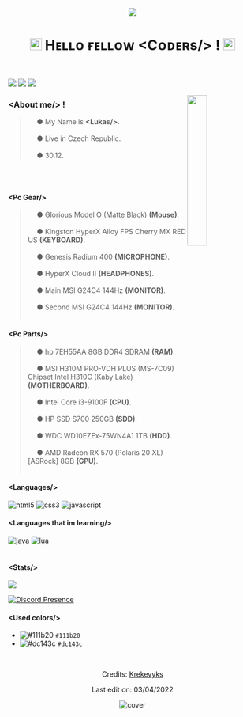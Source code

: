 <div align="center">
<img src="https://capsule-render.vercel.app/api?type=slice&color=dc143c&height=200&text=Krekevyks&fontAlign=70&rotate=13&fontAlignY=25&desc=Boy from Czech Republic.&descAlign=64.&descAlignY=45" />
</div>

<h1 align="center"><img src="https://github.com/JayantGoel001/JayantGoel001/blob/master/GIF/Earth.gif" width="24px" style="max-width:100%;"> Hᴇʟʟᴏ ғᴇʟʟᴏᴡ &lt;Cᴏᴅᴇʀs/&gt; ! <img src="https://raw.githubusercontent.com/iampavangandhi/iampavangandhi/master/gifs/Hi.gif" width="24px"></h1>
<br/>
<p>
<a href="https://ayo.so/krekevyks" target="_blank"><img src="https://img.shields.io/badge/ayo.so-dc143c?style=flat&logo=mcdonald's&logoColor=111b20"/></a>
<a href=" " target="_blank"><img src="https://img.shields.io/badge/discord-dc143c?style=flat&logo=discord&logoColor=111b20"/></a>
<a href=" " target="_blank"><img src="https://img.shields.io/badge/Discord Bot-dc143c?style=flat&logo=discord&logoColor=111b20"/></a>
</p>
<img src="https://cdn.discordapp.com/attachments/577493868938002442/925370421019279360/profile_photo.png" width="27.9%" align="right"/>
<h3>&lt;About me/&gt; !</h3>

> <img src="https://cdn-icons-png.flaticon.com/512/998/998375.png" width="14px" style="max-width:100%;"> ● My Name is **&lt;Lukas/&gt;**.<br></br>
> <img src="https://cdn-icons-png.flaticon.com/512/321/321224.png" width="14px" style="max-width:100%;"> ● Live in Czech Republic.<br></br>
> <img src="https://cdn-icons-png.flaticon.com/512/448/448003.png" width="14px" style="max-width:100%;"> ● 30.12.

<br></br>
<h4>&lt;Pc Gear/&gt;</h4>

> <img src="https://cdn-icons-png.flaticon.com/512/4617/4617728.png" width="14px" style="max-width:100%;"> ● Glorious Model O (Matte Black) **(Mouse)**.<br></br>
> <img src="https://cdn-icons-png.flaticon.com/512/2867/2867522.png" width="14px" style="max-width:100%;"> ● Kingston HyperX Alloy FPS Cherry MX RED US **(KEYBOARD)**.<br></br>
> <img src="https://cdn-icons-png.flaticon.com/512/715/715275.png" width="14px" style="max-width:100%;"> ● Genesis Radium 400 **(MICROPHONE)**.<br></br>
> <img src="https://cdn-icons-png.flaticon.com/512/3791/3791461.png" width="14px" style="max-width:100%;"> ● HyperX Cloud II **(HEADPHONES)**.<br></br>
> <img src="https://cdn-icons-png.flaticon.com/512/2933/2933245.png" width="14px" style="max-width:100%;"> ● Main MSI G24C4 144Hz **(MONITOR)**.<br></br>
> <img src="https://cdn-icons-png.flaticon.com/512/2933/2933245.png" width="14px" style="max-width:100%;"> ● Second MSI G24C4 144Hz **(MONITOR)**.
<br></br>
<h4>&lt;Pc Parts/&gt;</h4>

> <img src="https://cdn-icons-png.flaticon.com/512/543/543238.png" width="14px"> ● hp 7EH55AA 8GB DDR4 SDRAM **(RAM)**.<br></br>
> <img src="https://cdn-icons-png.flaticon.com/512/141/141009.png" width="14px"> ● MSI H310M PRO-VDH PLUS (MS-7C09) Chipset Intel H310C (Kaby Lake) **(MOTHERBOARD)**.<br></br>
> <img src="https://cdn-icons-png.flaticon.com/512/984/984391.png" width="14px"> ● Intel Core i3-9100F **(CPU)**.<br></br>
> <img src="https://cdn-icons-png.flaticon.com/512/2288/2288028.png" width="14px"> ● HP SSD S700 250GB **(SDD)**.<br></br>
> <img src="https://cdn-icons-png.flaticon.com/512/287/287390.png" width="14px"> ● WDC WD10EZEx-75WN4A1 1TB **(HDD)**.<br></br>
> <img src="https://cdn-icons-png.flaticon.com/512/1088/1088742.png" width="14px"> ● AMD Radeon RX 570 (Polaris 20 XL) [ASRock] 8GB **(GPU)**.
<br></br>
<div align="left">
<h4>&lt;Languages/&gt;</h4>
  
<img src="https://img.shields.io/badge/html5-dc143c?style=flat&logo=html5&logoColor=111b20" alt="html5"/> 
<img src="https://img.shields.io/badge/Css3-dc143c?style=flat&logo=css3&logoColor=111b20" alt="css3"/>
<img src="https://img.shields.io/badge/javascript-dc143c?style=flat&logo=javascript&logoColor=111b20" alt="javascript"/>
<h4>&lt;Languages that im learning/&gt;</h4>
<img src="https://img.shields.io/badge/java-dc143c?style=flat&logo=java&logoColor=111b20" alt="java"/>
 <img src="https://img.shields.io/badge/lua-dc143c?style=flat&logo=lua&logoColor=111b20" alt="lua"/>
</div>
<br/>
<h4>&lt;Stats/&gt;</h4>
<div align="left"> <img src="https://github-readme-stats.vercel.app/api?username=Krekevyks&layout=compact&amp;show_icons=true&amp;title_color=dc143c&amp;text_color=cccccc&amp;bg_color=00000000&amp;hide_border=true&amp;icon_color=dc143c&amp;hide_title=true&amp;count_private=true"/>

[![Discord Presence](https://lanyard.cnrad.dev/api/237616896948699136?bg=00000000)](https://discord.com/users/237616896948699136)

</div>

<h4>&lt;Used colors/&gt;</h4>

- ![#111b20](https://via.placeholder.com/15/111b20/000000?text=+) `#111b20`
- ![#dc143c](https://via.placeholder.com/15/dc143c/000000?text=+) `#dc143c` 

<div align="center">
<br/>
  

Credits: [Krekevyks](https://github.com/krekevyks)

Last edit on: 03/04/2022
</div>
<div align="center">  
<img src="https://capsule-render.vercel.app/api?type=slice&color=dc143c&height=200&section=footer" alt="cover" />
</div>  

  

